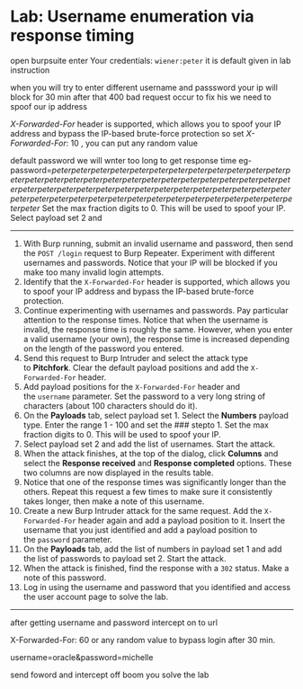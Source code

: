 # Lab: Username enumeration via response timing

open burpsuite enter Your credentials: `wiener:peter`
it is default given in lab instruction

when you will try to enter different username and passsword your ip will block for 30 min after that 400 bad request occur to fix his we need to spoof our ip address

_X-Forwarded-For_ header is supported, which allows you to spoof your IP address and bypass the IP-based brute-force protection
so set _X-Forwarded-For_: 10 , you can put any random value

default password we will wnter too long to get response time
eg- password=_peterpeterpeterpeterpeterpeterpeterpeterpeterpeterpeterpeterpeterpeterpeterpeterpeterpeterpeterpeterpeterpeterpeterpeterpeterpeterpeterpeterpeterpeterpeterpeterpeterpeterpeterpeterpeterpeterpeterpeterpeterpeterpeterpeterpeterpeterpeterpeterpeterpeterpeterpeterpeterpeterpeterpeterpeter_
Set the max fraction digits to 0. This will be used to spoof your IP.
Select payload set 2 and

---

1.  With Burp running, submit an invalid username and password, then send the `POST /login` request to Burp Repeater. Experiment with different usernames and passwords. Notice that your IP will be blocked if you make too many invalid login attempts.
2.  Identify that the `X-Forwarded-For` header is supported, which allows you to spoof your IP address and bypass the IP-based brute-force protection.
3.  Continue experimenting with usernames and passwords. Pay particular attention to the response times. Notice that when the username is invalid, the response time is roughly the same. However, when you enter a valid username (your own), the response time is increased depending on the length of the password you entered.
4.  Send this request to Burp Intruder and select the attack type to **Pitchfork**. Clear the default payload positions and add the `X-Forwarded-For` header.
5.  Add payload positions for the `X-Forwarded-For` header and the `username` parameter. Set the password to a very long string of characters (about 100 characters should do it).
6.  On the **Payloads** tab, select payload set 1. Select the **Numbers** payload type. Enter the range 1 - 100 and set the ### stepto 1. Set the max fraction digits to 0. This will be used to spoof your IP.
7.  Select payload set 2 and add the list of usernames. Start the attack.
8.  When the attack finishes, at the top of the dialog, click **Columns** and select the **Response received** and **Response completed** options. These two columns are now displayed in the results table.
9.  Notice that one of the response times was significantly longer than the others. Repeat this request a few times to make sure it consistently takes longer, then make a note of this username.
10. Create a new Burp Intruder attack for the same request. Add the `X-Forwarded-For` header again and add a payload position to it. Insert the username that you just identified and add a payload position to the `password` parameter.
11. On the **Payloads** tab, add the list of numbers in payload set 1 and add the list of passwords to payload set 2. Start the attack.
12. When the attack is finished, find the response with a `302` status. Make a note of this password.
13. Log in using the username and password that you identified and access the user account page to solve the lab.

---

after getting username and password
intercept on to url

X-Forwarded-For: 60 or any random value to bypass login after 30 min.

username=oracle&password=michelle

send foword and intercept off
boom you solve the lab

